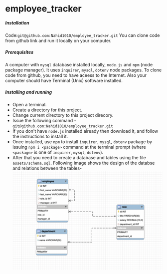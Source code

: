 # employee_tracker

##### Installation

Code:`git@github.com:Nahid1010/employee_tracker.git`
You can clone code from github link and run it locally on your computer.

##### Prerequisites
A computer with `mysql` database installed locally, `node.js` and `npm` (node package manager). It uses `inquirer`, `mysql`, `dotenv` node packages. To clone code from github, you need to have aceess to the Internet. Also your computer should have Terminal (Unix) software installed.

##### Installing and running
* Open a terminal.
* Create a directory for this project.
* Change current directory to this project direcory.
* Issue the following command - `git@github.com:Nahid1010/employee_tracker.git`
* If you don't have `node.js` installed already then download it, and follow the instructions to install it.
* Once installed, use `npm` to install `inquirer`, `mysql`, `dotenv` package by issuing `npm i <package>` command at the terminal prompt (where `<package>` is one of `inquirer`, `mysql`, `dotenv`).
* After that you need to create a database and tables using the file `assets/schema.sql`. Following image shows the design of the databse and relations between the tables-
![](assets/imges/screenshot.png)